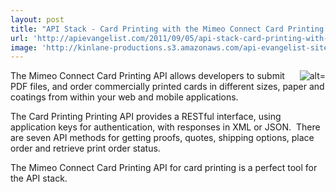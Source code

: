 ```yaml
---
layout: post
title: "API Stack - Card Printing with the Mimeo Connect Card Printing API"
url: 'http://apievangelist.com/2011/09/05/api-stack-card-printing-with-the-mimeo-connect-card-printing-api/'
image: 'http://kinlane-productions.s3.amazonaws.com/api-evangelist-site/blog/card-sample-image.png'
---
```


<img class="c1" src="http://kinlane-productions.s3.amazonaws.com/mimeo/card-sample-image.png" alt=" alt=" align="right" />The Mimeo Connect Card Printing API allows developers to submit PDF files, and order commercially printed cards in different sizes, paper and coatings from within your web and mobile applications.

The Card Printing Printing API provides a RESTful interface, using application keys for authentication, with responses in XML or JSON.  There are seven API methods for getting proofs, quotes, shipping options, place order and retrieve print order status.

The Mimeo Connect Card Printing API for card printing is a perfect tool for the API stack.